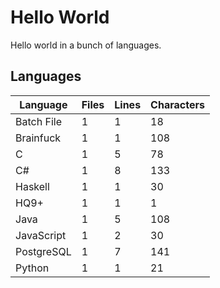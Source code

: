 # Hello World
Hello world in a bunch of languages.

## Languages
Language | Files | Lines | Characters
--- | --- | --- | ---
Batch File | 1 | 1 | 18
Brainfuck | 1 | 1 | 108
C | 1 | 5 | 78
C# | 1 | 8 | 133
Haskell | 1 | 1 | 30
HQ9+ | 1 | 1 | 1
Java | 1 | 5 | 108
JavaScript | 1 | 2 | 30
PostgreSQL | 1 | 7 | 141
Python | 1 | 1 | 21
